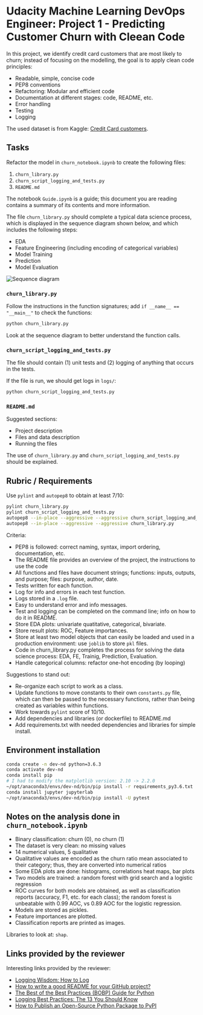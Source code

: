 # Udacity Machine Learning DevOps Engineer: Project 1 - Predicting Customer Churn with Cleean Code

In this project, we identify credit card customers that are most likely to churn; instead of focusing on the modelling, the goal is to apply clean code principles:

- Readable, simple, concise code
- PEP8 conventions
- Refactoring: Modular and efficient code
- Documentation at different stages: code, README, etc.
- Error handling
- Testing
- Logging

The used dataset is from Kaggle: [Credit Card customers](https://www.kaggle.com/datasets/sakshigoyal7/credit-card-customers/code).

## Tasks

Refactor the model in `churn_notebook.ipynb` to create the following files:

1. `churn_library.py`
2. `churn_script_logging_and_tests.py`
3. `README.md`

The notebook `Guide.ipynb` is a guide; this document you are reading contains a summary of its contents and more information.

The file `churn_library.py` should complete a typical data science process, which is displayed in the sequence diagram shown below, and which includes the following steps:

- EDA
- Feature Engineering (including encoding of categorical variables)
- Model Training
- Prediction
- Model Evaluation

![Sequence diagram](./pics/sequence_diagram.jpeg)


### `churn_library.py`

Follow the instructions in the function signatures; add `if __name__ == "__main__"` to check the functions:

```bash
python churn_library.py
```

Look at the sequence diagram to better understand the function calls.

### `churn_script_logging_and_tests.py`

The file should contain (1) unit tests and (2) logging of anything that occurs in the tests.

If the file is run, we should get logs in `logs/`:

```bash
python churn_script_logging_and_tests.py
```

### `README.md`

Suggested sections:

- Project description
- Files and data description
- Running the files

The use of `churn_library.py` and `churn_script_logging_and_tests.py` should be explained.

## Rubric / Requirements

Use `pylint` and `autopep8` to obtain at least 7/10:

```bash
pylint churn_library.py
pylint churn_script_logging_and_tests.py
autopep8 --in-place --aggressive --aggressive churn_script_logging_and_tests.py
autopep8 --in-place --aggressive --aggressive churn_library.py
```

Criteria:

- PEP8 is followed: correct naming, syntax, import ordering, documentation, etc.
- The README file provides an overview of the project, the instructions to use the code
- All functions and files have document strings; functions: inputs, outputs, and purpose; files: purpose, author, date.
- Tests written for each function.
- Log for info and errors in each test function.
- Logs stored in a `.log` file.
- Easy to understand error and info messages.
- Test and logging can be completed on the command line; info on how to do it in README.
- Store EDA plots: univariate quatitative, categorical, bivariate.
- Store result plots: ROC, Feature importances.
- Store at least two model objects that can easily be loaded and used in a production environment: use `joblib` to store `pkl` files.
- Code in churn_library.py completes the process for solving the data science process: EDA, FE, Trainig, Prediction, Evaluation.
- Handle categorical columns: refactor one-hot encoding (by looping)

Suggestions to stand out:

- Re-organize each script to work as a class.
- Update functions to move constants to their own `constants.py` file, which can then be passed to the necessary functions, rather than being created as variables within functions.
- Work towards `pylint` score of 10/10.
- Add dependencies and libraries (or dockerfile) to README.md
- Add requirements.txt with needed dependencies and libraries for simple install.

## Environment installation

```bash
conda create -n dev-nd python=3.6.3
conda activate dev-nd
conda install pip
# I had to modify the matplotlib version: 2.10 -> 2.2.0
~/opt/anaconda3/envs/dev-nd/bin/pip install -r requirements_py3.6.txt
conda install jupyter jupyterlab
~/opt/anaconda3/envs/dev-nd/bin/pip install -U pytest
```

## Notes on the analysis done in `churn_notebook.ipynb`

- Binary classification: churn (0), no churn (1)
- The dataset is very clean: no missing values
- 14 numerical values, 5 qualitative
- Qualitative values are encoded as the churn ratio mean associated to their category; thus, they are converted into numerical ratios
- Some EDA plots are done: histograms, correlations heat maps, bar plots
- Two models are trained: a random forest with grid search and a logistic regression
- ROC curves for both models are obtained, as well as classification reports (accuracy, F1, etc. for each class); the random forest is unbeatable with 0.99 AOC, vs 0.89 AOC for the logistic regression.
- Models are stored as pickles.
- Feature importances are plotted.
- Classification reports are printed as images.

Libraries to look at: `shap`.

## Links provided by the reviewer

Interesting links provided by the reviewer:

- [Logging Wisdom: How to Log](https://medium.com/unomaly/logging-wisdom-how-to-log-5a19145e35ec)
- [How to write a good README for your GitHub project?](https://bulldogjob.com/readme/how-to-write-a-good-readme-for-your-github-project)
- [The Best of the Best Practices (BOBP) Guide for Python](https://gist.github.com/sloria/7001839)
- [Logging Best Practices: The 13 You Should Know](https://www.dataset.com/blog/the-10-commandments-of-logging/)
- [How to Publish an Open-Source Python Package to PyPI](https://realpython.com/pypi-publish-python-package/)

